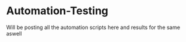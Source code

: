 # Automation-Testing
Will be posting all the automation scripts here and results for the same aswell
